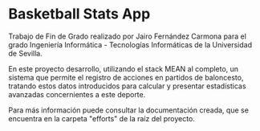 # Basketball Stats App
Trabajo de Fin de Grado realizado por Jairo Fernández Carmona para el grado Ingeniería Informática - Tecnologías Informáticas de la Universidad de Sevilla.

En este proyecto desarrollo, utilizando el stack MEAN al completo, un sistema que permite el registro de acciones en partidos de baloncesto, tratando estos datos introducidos para calcular y presentar estadísticas avanzadas concernientes a este deporte.

Para más información puede consultar la documentación creada, que se encuentra en la carpeta "efforts" de la raíz del proyecto.
